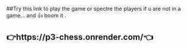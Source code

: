 ##Try this link to play the game or spectre the players if u are not in a game... and 👍 boom it .
<h2>👉https://p3-chess.onrender.com/👈</h2>
